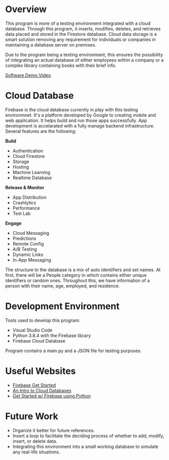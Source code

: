 # Overview

This program is more of a testing environment integrated with a cloud database. Through this program, it inserts, modifies, deletes, and retrieves data placed and stored in the Firestore database. Cloud data storage is a smart solution removing any requirement for individuals or companies in maintaining a database server on premises. 

Due to the program being a testing environment, this ensures the possibility of integrating an actual database of either employees within a company or a complex library containing books with their brief info.

[Software Demo Video](https://youtu.be/fyNMMHaRUVQ)

# Cloud Database

Firebase is the cloud database currently in play with this testing environmnet. It's a platform developed by Google to creating mobile and web application. It helps build and run those apps successfully. App development is accelarated with a fully manage backend infrastructure. Several features are the following:

**Build**
* Authentication
* Cloud Firestore
* Storage
* Hosting
* Machine Learning
* Realtime Database

**Release & Monitor**
* App Distribution
* Crashlytics
* Performance
* Test Lab

**Engage**
* Cloud Messaging
* Predictions
* Remote Config
* A/B Testing
* Dynamic Links
* In-App Messaging

The structure to the database is a mix of auto identifiers and set names. At first, there will be a People category in which contains either unique identifiers or random ones. Throughout this, we have information of a person with their name, age, employed, and residence.

# Development Environment

Tools used to develop this program:
* Visual Studio Code
* Python 3.8.4 with the Firebase library
* Firebase Cloud  Database

Program contains a main.py and a JSON file for testing purposes.

# Useful Websites

* [Firebase Get Started](https://firebase.google.com/docs/firestore/quickstart)
* [An Intro to Cloud Databases](https://www.oreilly.com/library/view/an-introduction-to/9781492044857/ch01.html)
* [Get Started w/ Firebase using Python](https://www.freecodecamp.org/news/how-to-get-started-with-firebase-using-python/)
# Future Work

* Organize it better for future references.
* Insert a loop to facilitate the deciding process of whether to add, modify, insert, or delete data.
* Integrating this environment into a small working database to simulate any real-life situations.                                                                           
